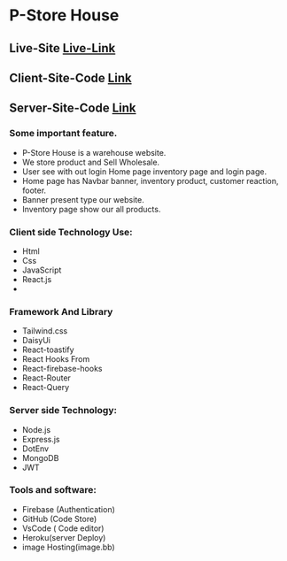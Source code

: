 # P-Store House

## Live-Site [Live-Link](https://product-store-house.web.app/)
## Client-Site-Code [Link](https://github.com/Abdur-Rahman-Argon/product-warehouse-client)

## Server-Site-Code [Link](https://github.com/Abdur-Rahman-Argon/product-warehouse-server)



<!-- #### Project Short Description: -->

### Some important feature.

- P-Store House is a warehouse website.
- We store product and Sell Wholesale.
- User see with out login Home page inventory page and login page.
- Home page has Navbar banner, inventory product, customer reaction, footer.
- Banner present type our website.
- Inventory page show our all products.

### Client side Technology Use:

- Html
- Css
- JavaScript
- React.js
-

### Framework And Library

- Tailwind.css
- DaisyUi
- React-toastify
- React Hooks From
- React-firebase-hooks
- React-Router
- React-Query

### Server side Technology:

- Node.js
- Express.js
- DotEnv
- MongoDB
- JWT

### Tools and software:

- Firebase (Authentication)
- GitHub (Code Store)
- VsCode ( Code editor)
- Heroku(server Deploy)
- image Hosting(image.bb)

<!-- ### Some user information:

- User email: User1@gmail.com
- User password: ThisIsUserOne

- User email: User2@gmail.com
- User password: ThisIsUserTwo

- User email: User3@gmail.com
- User password: ThisIsUserThree -->
